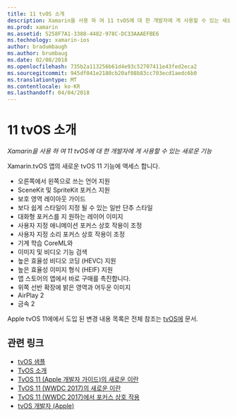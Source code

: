 ```yaml
---
title: 11 tvOS 소개
description: Xamarin을 사용 하 여 11 tvOS에 대 한 개발자에 게 사용할 수 있는 새로운 기능
ms.prod: xamarin
ms.assetid: 5258F7A1-3388-4482-978C-DC33AAAEFBE6
ms.technology: xamarin-ios
author: bradumbaugh
ms.author: brumbaug
ms.date: 02/08/2018
ms.openlocfilehash: 735b2a113256b61d4e93c52707411e43fed2eca2
ms.sourcegitcommit: 945df041e2180cb20af08b83cc703ecd1aedc6b0
ms.translationtype: MT
ms.contentlocale: ko-KR
ms.lasthandoff: 04/04/2018
---
```

# <a name="introduction-to-tvos-11"></a>11 tvOS 소개

_Xamarin을 사용 하 여 11 tvOS에 대 한 개발자에 게 사용할 수 있는 새로운 기능_

Xamarin.tvOS 앱의 새로운 tvOS 11 기능에 액세스 합니다.

- 오른쪽에서 왼쪽으로 쓰는 언어 지원 
- SceneKit 및 SpriteKit 포커스 지원
- 보호 영역 레이아웃 가이드 
- 보다 쉽게 스타일이 지정 될 수 있는 일반 단추 스타일
- 대화형 포커스를 지 원하는 레이어 이미지
- 사용자 지정 애니메이션 포커스 상호 작용이 조정
- 사용자 지정 소리 포커스 상호 작용이 조정
- 기계 학습 CoreML와
- 이미지 및 비디오 기능 검색
- 높은 효율성 비디오 코딩 (HEVC) 지원
- 높은 효율성 이미지 형식 (HEIF) 지원
- 앱 스토어의 앱에서 바로 구매를 촉진합니다.
- 위쪽 선반 확장에 밝은 영역과 어두운 이미지
- AirPlay 2
- 금속 2

Apple tvOS 11에에서 도입 된 변경 내용 목록은 전체 참조는 [tvOS에](https://developer.apple.com/library/content/releasenotes/General/WhatsNewinTVOS/Articles/tvOS_11_0.html) 문서.



## <a name="related-links"></a>관련 링크

- [tvOS 샘플](https://developer.xamarin.com/samples/tvos/all/)
- [TvOS 소개](~/ios/tvos/index.md)
- [TvOS 11 (Apple 개발자 가이드)의 새로운 이란](https://developer.apple.com/library/content/releasenotes/General/WhatsNewinTVOS/Articles/tvOS_11_0.html)
- [TvOS 11 (WWDC 2017)의 새로운 이란](https://developer.apple.com/videos/play/wwdc2017/209/)
- [TvOS 11 (WWDC 2017)에서 포커스 상호 작용](https://developer.apple.com/videos/play/wwdc2017/224/)
- [tvOS 개발자 (Apple)](https://developer.apple.com/tvos/)
